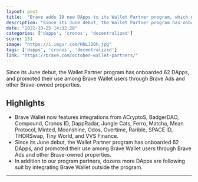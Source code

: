 ```yaml
---
layout: post
title:  "Brave adds 19 new DApps to its Wallet Partner program, which now features over 60 participants | Brave Browser"
description: "Since its June debut, the Wallet Partner program has onboarded 62 DApps, and promoted their use among Brave Wallet users through Brave Ads and other Brave-owned properties."
date: "2022-10-25 14:32:28"
categories: ['dapps', 'cronos', 'decentralized']
score: 151
image: "https://i.imgur.com/HhLJ2Oh.jpg"
tags: ['dapps', 'cronos', 'decentralized']
link: "https://brave.com/october-wallet-partners/"
---
```


Since its June debut, the Wallet Partner program has onboarded 62 DApps, and promoted their use among Brave Wallet users through Brave Ads and other Brave-owned properties.

## Highlights

- Brave Wallet now features integrations from ACryptoS, BadgerDAO, Compound, Cronos ID, DappRadar, Jungle Cats, Ferro, Matcha, Mean Protocol, Minted, Moonshine, Odos, Overtime, Rarible, SPACE ID, THORSwap, Tiny World, and VVS Finance.
- Since its June debut, the Wallet Partner program has onboarded 62 DApps, and promoted their use among Brave Wallet users through Brave Ads and other Brave-owned properties.
- In addition to our program partners, dozens more DApps are following suit by integrating Brave Wallet outside the program.

---
